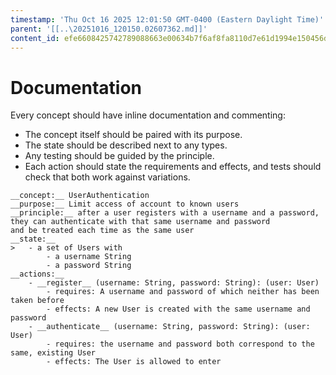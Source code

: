 ```yaml
---
timestamp: 'Thu Oct 16 2025 12:01:50 GMT-0400 (Eastern Daylight Time)'
parent: '[[..\20251016_120150.02607362.md]]'
content_id: efe6608425742789088663e00634b7f6af8fa8110d7e61d1994e150456d527ac
---
```


# Documentation

Every concept should have inline documentation and commenting:

* The concept itself should be paired with its purpose.
* The state should be described next to any types.
* Any testing should be guided by the principle.
* Each action should state the requirements and effects, and tests should check that both work against variations.

```
__concept:__ UserAuthentication
__purpose:__ Limit access of account to known users
__principle:__ after a user registers with a username and a password,
they can authenticate with that same username and password
and be treated each time as the same user
__state:__
>   - a set of Users with
        - a username String
        - a password String
__actions:__
    - __register__ (username: String, password: String): (user: User)
        - requires: A username and password of which neither has been taken before
        - effects: A new User is created with the same username and password
    - __authenticate__ (username: String, password: String): (user: User)
        - requires: the username and password both correspond to the same, existing User
        - effects: The User is allowed to enter
```

<!-- # prompt: Upgrade this concept to use proper hashing, salting, and other best practices utilizing the "node:crypto" import. -->
